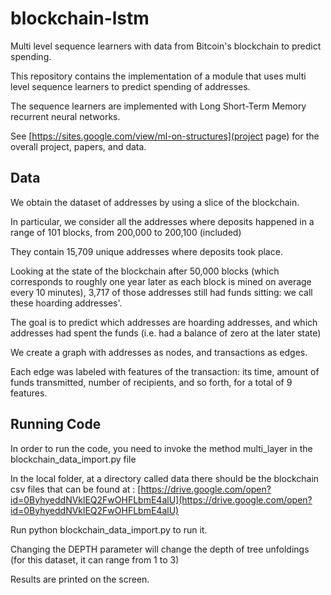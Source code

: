 # blockchain-lstm
Multi level sequence learners with data from Bitcoin's blockchain to predict spending.

This repository contains the implementation of a module that uses multi level sequence learners to predict spending of addresses.

The sequence learners are implemented with Long Short-Term Memory recurrent neural networks.

See [https://sites.google.com/view/ml-on-structures](project page) for the overall project, papers, and data.

## Data

We obtain the dataset of addresses by using a slice of the blockchain.

In particular, we consider all the addresses where deposits happened in a range of 101 blocks, from 200,000 to 200,100 (included)

They contain 15,709 unique addresses where deposits took place.

Looking at the state of the blockchain after 50,000 blocks (which corresponds to roughly one year later as each block is mined on average every 10 minutes), 3,717 of those addresses still had funds sitting: we call these hoarding addresses'.

The goal is to predict which addresses are hoarding addresses, and which addresses had spent the funds (i.e. had a balance of zero at the later state)

We create a graph with addresses as nodes, and transactions as edges. 

Each edge was labeled with features of the transaction: its time, amount of funds transmitted, number of recipients, and so forth, for a total of 9 features.

## Running Code

In order to run the code, you need to invoke the method multi_layer in the blockchain_data_import.py file

In the local folder, at a directory called data there should be the blockchain csv files that can be found
at : [https://drive.google.com/open?id=0ByhyeddNVklEQ2FwOHFLbmE4alU](https://drive.google.com/open?id=0ByhyeddNVklEQ2FwOHFLbmE4alU)

Run python blockchain_data_import.py to run it.

Changing the DEPTH parameter will change the depth of tree unfoldings (for this dataset, it can range from 1 to 3)

Results are printed on the screen.
